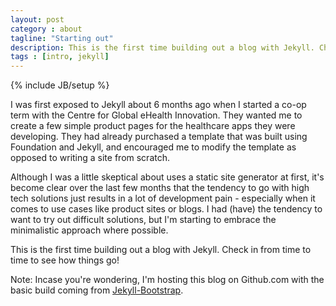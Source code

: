 ```yaml
---
layout: post
category : about
tagline: "Starting out"
description: This is the first time building out a blog with Jekyll. Check in from time to time to see how things go!
tags : [intro, jekyll]
---
```

{% include JB/setup %}

I was first exposed to Jekyll about 6 months ago when I started a co-op term with the Centre for Global eHealth Innovation. They wanted me to create a few simple product pages for the healthcare apps they were developing. They had already purchased a template that was built using Foundation and Jekyll, and encouraged me to modify the template as opposed to writing a site from scratch.

Although I was a little skeptical about uses a static site generator at first, it's become clear over the last few months that the tendency to go with high tech solutions just results in a lot of development pain - especially when it comes to use cases like product sites or blogs. I had (have) the tendency to want to try out difficult solutions, but I'm starting to embrace the minimalistic approach where possible. 

This is the first time building out a blog with Jekyll. Check in from time to time to see how things go!

Note: Incase you're wondering, I'm hosting this blog on Github.com with the basic build coming from <a href="http://jekyllbootstrap.com/" target="_blank">Jekyll-Bootstrap</a>.

